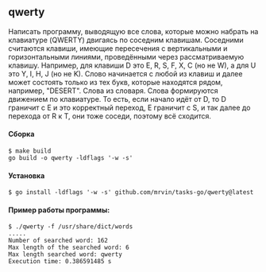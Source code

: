 ## qwerty

Написать программу, выводящую все слова, которые можно набрать на
клавиатуре (QWERTY) двигаясь по соседним клавишам. Соседними считаются
клавиши, имеющие пересечения с вертикальными и горизонтальными линиями,
проведёнными через рассматриваемую клавишу. Например, для клавиши D это
E, R, S, F, X, C (но не W), а для U это Y, I, H, J (но не K). Слово
начинается с любой из клавиш и далее может состоять только из тех букв,
которые находятся рядом, например, "DESERT". Слова из словаря. Слова
формируются движением по клавиатуре. То есть, если начало идёт от D, то
D граничит с E и это корректный переход, E граничит с S, и так далее до
перехода от R к T, они тоже соседи, поэтому всё сходится.

#### Сборка
```shell script
$ make build
go build -o qwerty -ldflags '-w -s'
```
#### Установка
```shell script
$ go install -ldflags '-w -s' github.com/mrvin/tasks-go/qwerty@latest
```

#### Пример работы программы:
```shell script
$ ./qwerty -f /usr/share/dict/words
.....
Number of searched word: 162
Max length of the searched word: 6
Max length searched word: qwerty
Execution time: 0.386591485 s
```

